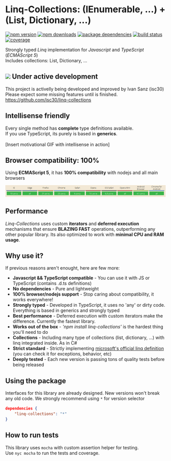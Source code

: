 # Linq-Collections: (IEnumerable, ...) + (List, Dictionary, ...)

[![npm version](https://img.shields.io/npm/v/linq-collections.svg)](https://npmjs.org/package/linq-collections)
[![npm downloads](https://img.shields.io/npm/dt/linq-collections.svg)](https://npmjs.org/package/linq-collections)
[![package dependencies](https://img.shields.io/david/isc30/linq-collections.svg)](https://npmjs.org/package/linq-collections)
[![build status](https://travis-ci.org/isc30/linq-collections.svg?branch=master)](https://travis-ci.org/isc30/linq-collections)
[![coverage](https://coveralls.io/repos/github/isc30/linq-collections/badge.svg?branch=master&cache=no)](https://coveralls.io/github/isc30/linq-collections?branch=master)
<!-- [![package dev-dependencies](https://img.shields.io/david/dev/isc30/linq-collections.svg)](https://npmjs.org/package/linq-collections) -->

Strongly typed *Linq* implementation for *Javascript* and *TypeScript* (*ECMAScript 5*)<br />
Includes collections: List, Dictionary, ...

## ![](https://placehold.it/15/f03c15/000000?text=+) Under active development
This project is activelly being developed and improved by Ivan Sanz (isc30)<br />Please expect some missing features until is finished.<br/>
https://github.com/isc30/linq-collections

## Intellisense friendly
Every single method has **complete** type definitions available.<br />
If you use TypeScript, its purely is based in **generics**.<br /><br />
[Insert motivational GIF with intellisense in action]

## Browser compatibility: 100%
Using **ECMAScript 5**, it has **100% compatibility** with nodejs and all main browsers

[![compatibility](assets/compatibility.png)](assets/compatibility.png)

## Performance
*Linq-Collections* uses custom **iterators** and **deferred execution** mechanisms that ensure **BLAZING FAST** operations, outperforming any other popular library. Its also optimized to work with **minimal CPU and RAM usage**.

## Why use it?
If previous reasons aren't enought, here are few more:
- **Javascript && TypeScript compatible** - You can use it with JS or TypeScript (contains .d.ts definitions)
- **No dependencies** - Pure and lightweight
- **100% browser/nodejs support** - Stop caring about compatibility, it works everywhere!
- **Strongly typed** - Developed in TypeScript, it uses no 'any' or dirty code. Everything is based in generics and strongly typed
- **Best performance** - Deferred execution with custom iterators make the difference. Currently the fastest library.
- **Works out of the box** - *'npm install linq-collections'* is the hardest thing you'll need to do
- **Collections** - Including many type of collections (list, dictionary, ...) with linq integrated inside. As in C#
- **Strict standard** - Strictly implementing [microsoft's official linq definition](https://docs.microsoft.com/en-us/dotnet/csharp/programming-guide/concepts/linq/classification-of-standard-query-operators-by-manner-of-execution) (you can check it for exceptions, behavior, etc)
- **Deeply tested** - Each new version is passing tons of quality tests before being released

## Using the package
Interfaces for this library are already designed. New versions won't break any old code.
We strongly recommend using `*` for version selector
```json
dependencies {
    "linq-collections": "*"
}
```

## How to run tests
This library uses `mocha` with custom assertion helper for testing.<br />
Use `nyc mocha` to run the tests and coverage.
